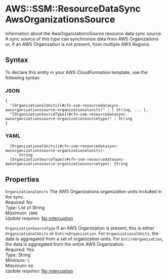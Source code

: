 # AWS::SSM::ResourceDataSync AwsOrganizationsSource<a name="aws-properties-ssm-resourcedatasync-awsorganizationssource"></a>

Information about the AwsOrganizationsSource resource data sync source\. A sync source of this type can synchronize data from AWS Organizations or, if an AWS Organization is not present, from multiple AWS Regions\.

## Syntax<a name="aws-properties-ssm-resourcedatasync-awsorganizationssource-syntax"></a>

To declare this entity in your AWS CloudFormation template, use the following syntax:

### JSON<a name="aws-properties-ssm-resourcedatasync-awsorganizationssource-syntax.json"></a>

```
{
  "[OrganizationalUnits](#cfn-ssm-resourcedatasync-awsorganizationssource-organizationalunits)" : [ String, ... ],
  "[OrganizationSourceType](#cfn-ssm-resourcedatasync-awsorganizationssource-organizationsourcetype)" : String
}
```

### YAML<a name="aws-properties-ssm-resourcedatasync-awsorganizationssource-syntax.yaml"></a>

```
  [OrganizationalUnits](#cfn-ssm-resourcedatasync-awsorganizationssource-organizationalunits): 
    - String
  [OrganizationSourceType](#cfn-ssm-resourcedatasync-awsorganizationssource-organizationsourcetype): String
```

## Properties<a name="aws-properties-ssm-resourcedatasync-awsorganizationssource-properties"></a>

`OrganizationalUnits`  <a name="cfn-ssm-resourcedatasync-awsorganizationssource-organizationalunits"></a>
The AWS Organizations organization units included in the sync\.  
*Required*: No  
*Type*: List of String  
*Maximum*: `1000`  
*Update requires*: [No interruption](https://docs.aws.amazon.com/AWSCloudFormation/latest/UserGuide/using-cfn-updating-stacks-update-behaviors.html#update-no-interrupt)

`OrganizationSourceType`  <a name="cfn-ssm-resourcedatasync-awsorganizationssource-organizationsourcetype"></a>
If an AWS Organization is present, this is either `OrganizationalUnits` or `EntireOrganization`\. For `OrganizationalUnits`, the data is aggregated from a set of organization units\. For `EntireOrganization`, the data is aggregated from the entire AWS Organization\.   
*Required*: Yes  
*Type*: String  
*Minimum*: `1`  
*Maximum*: `64`  
*Update requires*: [No interruption](https://docs.aws.amazon.com/AWSCloudFormation/latest/UserGuide/using-cfn-updating-stacks-update-behaviors.html#update-no-interrupt)